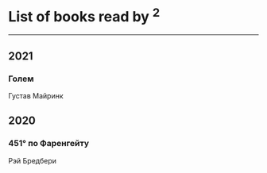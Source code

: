 # List of books read by [](https://plus.google.com/u/0/107756383717359753203/)<sup>2</sup>
---

## 2021

### Голем
Густав Майринк



## 2020

### 451° по Фаренгейту
Рэй Бредбери



